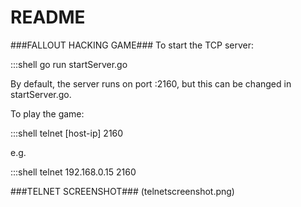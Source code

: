 # README #

###FALLOUT HACKING GAME###
To start the TCP server:

:::shell
go run startServer.go

By default, the server runs on port :2160, but this can be changed in startServer.go.

To play the game:

:::shell
telnet [host-ip] 2160

e.g.

:::shell
telnet 192.168.0.15 2160

###TELNET SCREENSHOT###
(telnetscreenshot.png)